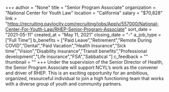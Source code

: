 +++
author = "None"
title = "Senior Program Associate"
organization = "National Center for Youth Law"
location = "California"
salary = "$70,828"
link = "https://recruiting.paylocity.com/recruiting/jobs/Apply/557000/National-Center-For-Youth-Law/RHEP-Senior-Program-Associate"
sort_date = "2021-05-11"
created_at = "May 11, 2021"
closing_date = "-"
a_job_type = ["Full Time"]
b_benefits = ["Paid Leave","Retirement","Remote During COVID","Dental","Paid Vacation","Health Insurance","Sick time","Vision","Disability insurance","Transit benefits","Professional development","Life insurance","FSA","Sabbatical "]
c_feedback = ""
thumbnail = ""
+++
Under the supervision of the Senior Director of Health, the Senior Program Associate will support NCYL’s work as the convener and driver of RHEP. This is an exciting
opportunity for an ambitious, organized, resourceful individual to join a high functioning team that works with a diverse group of youth and community partners.
